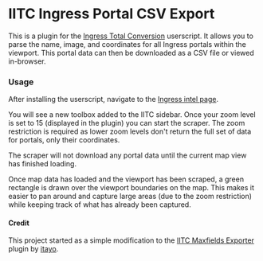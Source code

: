 # IITC Ingress Portal CSV Export
This is a plugin for the [Ingress Total Conversion](http://github.com/iitc-project/ingress-intel-total-conversion) userscript. It allows you to parse the name, image, and coordinates for all Ingress portals within the viewport. This portal data can then be downloaded as a CSV file or viewed in-browser.

### Usage
After installing the userscript, navigate to the [Ingress intel page](https://www.ingress.com/intel).

You will see a new toolbox added to the IITC sidebar. Once your zoom level is set to 15 (displayed in the plugin) you can start the scraper. The zoom restriction is required as lower zoom levels don't return the full set of data for portals, only their coordinates.

The scraper will not download any portal data until the current map view has finished loading.

Once map data has loaded and the viewport has been scraped, a green rectangle is drawn over the viewport boundaries on the map. This makes it easier to pan around and capture large areas (due to the zoom restriction) while keeping track of what has already been captured.

#### Credit
This project started as a simple modification to the [IITC Maxfields Exporter](http://github.com/itayo/IITC-Ingress-Maxfields-Exporter) plugin by [itayo](http://github.com/itayo).

